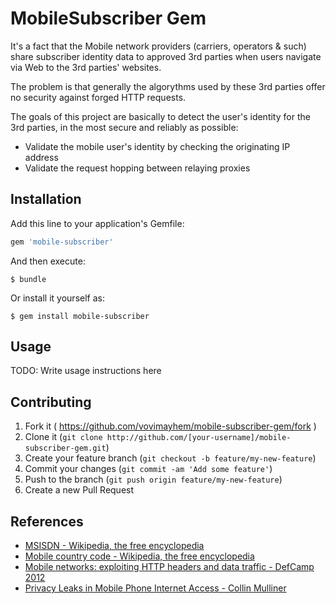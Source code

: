 # MobileSubscriber Gem

It's a fact that the Mobile network providers (carriers, operators & such) share
subscriber identity data to approved 3rd parties when users navigate via Web to
the 3rd parties' websites.

The problem is that generally the algorythms used by these 3rd parties offer
no security against forged HTTP requests.

The goals of this project are basically to detect the user's identity for the
3rd parties, in the most secure and reliably as possible:
- Validate the mobile user's identity by checking the originating IP address
- Validate the request hopping between relaying proxies

## Installation

Add this line to your application's Gemfile:

```ruby
gem 'mobile-subscriber'
```

And then execute:

    $ bundle

Or install it yourself as:

    $ gem install mobile-subscriber

## Usage

TODO: Write usage instructions here

## Contributing

1. Fork it ( https://github.com/vovimayhem/mobile-subscriber-gem/fork )
2. Clone it (`git clone http://github.com/[your-username]/mobile-subscriber-gem.git`)
3. Create your feature branch (`git checkout -b feature/my-new-feature`)
4. Commit your changes (`git commit -am 'Add some feature'`)
5. Push to the branch (`git push origin feature/my-new-feature`)
6. Create a new Pull Request

## References
- [MSISDN - Wikipedia, the free encyclopedia](http://en.wikipedia.org/wiki/MSISDN)
- [Mobile country code - Wikipedia, the free encyclopedia](http://en.wikipedia.org/wiki/Mobile_country_code)
- [Mobile networks: exploiting HTTP headers and data traffic - DefCamp 2012](http://www.slideshare.net/DefCamp/mobile-networks-exploiting-http-headers-and-data-traffic)
- [Privacy Leaks in Mobile Phone Internet Access - Collin Mulliner](http://www.mulliner.org/collin/academic/publications/mobile_web_privacy_icin10_mulliner.pdf)
